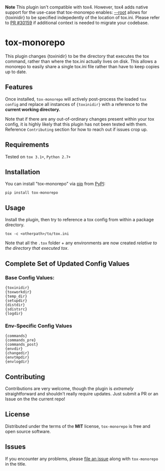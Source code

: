 **Note** This plugin isn't compatible with tox4. However, tox4 adds native support for the use-case that tox-monorepo enables: [--root](https://tox.wiki/en/stable/cli_interface.html#tox---root) allows for {toxinidir} to be specified indepedently of the location of tox.ini.
Please refer to [PR #30159](https://github.com/Azure/azure-sdk-for-python/pull/30159) if additional context is needed to migrate your codebase.

# tox-monorepo

This plugin changes {toxinidir} to be the directory that executes the tox command, rather than where the tox.ini actually lives on disk. This allows a monorepo to easily share a single tox.ini file rather than have to keep copies up to date.

Features
--------

Once installed, `tox-monorepo` will actively post-process the loaded `tox config` and replace all instances of `{toxinidir}` with a reference to the **current working directory.**

Note that if there are any out-of-ordinary changes present within your tox config, it is highly likely that this plugin has not been tested with them. Reference `Contributing` section for how to reach out if issues crop up.

Requirements
------------

Tested on `tox 3.1+`, `Python 2.7+`


Installation
------------

You can install "tox-monorepo" via [pip](https://pypi.org/project/pip/) from [PyPI](https://pypi.org):

```
pip install tox-monorepo
```

Usage
-----

Install the plugin, then try to reference a tox config from within a package directory.

```
tox -c <otherpath>/to/tox.ini

```

Note that all the `.tox` folder + any environments are now created _relative to the directory that executed tox_. 


## Complete Set of Updated Config Values

### Base Config Values:

```
{toxinidir}
{toxworkdir}
{temp_dir}
{setupdir}
{distdir}
{sdistsrc}
{logdir}

```

### Env-Specific Config Values

```
{commands}
{commands_pre}
{commands_post}
{envdir}
{changedir}
{envtmpdir}
{envlogdir}

```

Contributing
------------
Contributions are very welcome, though the plugin is _extremely_ straightforward and shouldn't really require updates. Just submit a PR or an Issue on the the current repo!

License
-------

Distributed under the terms of the **MIT** license, `tox-monorepo` is
free and open source software.

Issues
------

If you encounter any problems, please
[file an issue](https://github.com/Azure/azure-sdk-tools)
along with `tox-monorepo` in the title.
